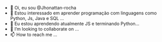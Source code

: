- 👋 Oi, eu sou @Jhonattan-rocha
- 👀 Estou interessado em aprender programação com linguagens como Python, Js, Java e SQL ...
- 🌱 Eu estou aprendendo atualmente JS e terminando Python...
- 💞️ I’m looking to collaborate on ...
- 📫 How to reach me ...

<!---
Jhonattan-rocha/Jhonattan-rocha is a ✨ special ✨ repository because its `README.md` (this file) appears on your GitHub profile.
You can click the Preview link to take a look at your changes.
--->
